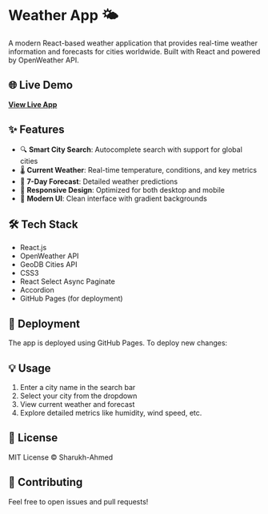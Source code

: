 # Weather App 🌤️

A modern React-based weather application that provides real-time weather information and forecasts for cities worldwide. Built with React and powered by OpenWeather API.

## 🌐 Live Demo

**[View Live App](https://sharukh-ahmed.github.io/weather-app)**

## ✨ Features

- 🔍 **Smart City Search**: Autocomplete search with support for global cities
- 🌡️ **Current Weather**: Real-time temperature, conditions, and key metrics
- 📅 **7-Day Forecast**: Detailed weather predictions
- 📱 **Responsive Design**: Optimized for both desktop and mobile
- 🎨 **Modern UI**: Clean interface with gradient backgrounds

## 🛠️ Tech Stack

- React.js
- OpenWeather API
- GeoDB Cities API
- CSS3
- React Select Async Paginate
- Accordion
- GitHub Pages (for deployment)

## 🚀 Deployment

The app is deployed using GitHub Pages. To deploy new changes:

## 💡 Usage

1. Enter a city name in the search bar
2. Select your city from the dropdown
3. View current weather and forecast
4. Explore detailed metrics like humidity, wind speed, etc.

## 📝 License

MIT License © Sharukh-Ahmed

## 🤝 Contributing

Feel free to open issues and pull requests!